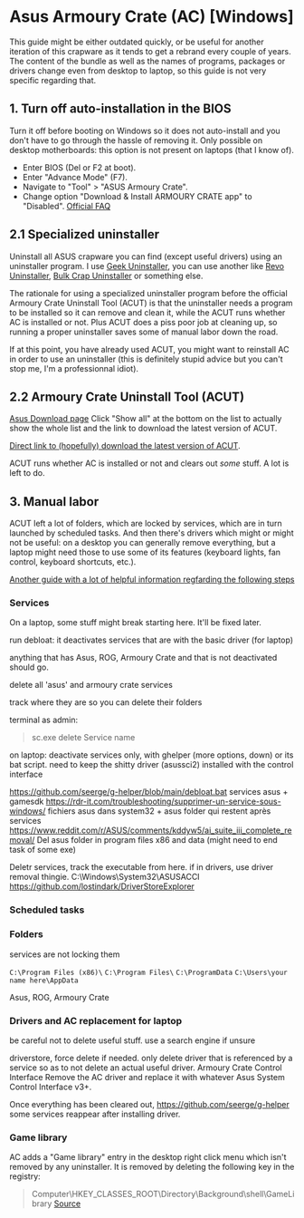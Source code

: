 # Asus Armoury Crate (AC) [Windows]

This guide might be either outdated quickly, or be useful for another iteration of this crapware as it tends to get a rebrand every couple of years. The content of the bundle as well as the names of programs, packages or drivers change even from desktop to laptop, so this guide is not very specific regarding that.

## 1. Turn off auto-installation in the BIOS 

Turn it off before booting on Windows so it does not auto-install and you don't have to go through the hassle of removing it.
Only possible on desktop motherboards: this option is not present on laptops (that I know of).

- Enter BIOS (Del or F2 at boot).
- Enter "Advance Mode" (F7).
- Navigate to "Tool" > "ASUS Armoury Crate".
- Change option "Download & Install ARMOURY CRATE app" to "Disabled".
[Official FAQ](https://rog.asus.com/support/FAQ/1043788)

## 2.1 Specialized uninstaller

Uninstall all ASUS crapware you can find (except useful drivers) using an uninstaller program.
I use [Geek Uninstaller](https://geekuninstaller.com/), you can use another like [Revo Uninstaller](https://www.revouninstaller.com/), [Bulk Crap Uninstaller](https://www.bcuninstaller.com/) or something else.

The rationale for using a specialized uninstaller program before the official Armoury Crate Uninstall Tool (ACUT) is that the uninstaller needs a program to be installed so it can remove and clean it, while the ACUT runs whether AC is installed or not.
Plus ACUT does a piss poor job at cleaning up, so running a proper uninstaller saves some of manual labor down the road.

If at this point, you have already used ACUT, you might want to reinstall AC in order to use an uninstaller (this is definitely stupid advice but you can't stop me, I'm a professionnal idiot).

## 2.2 Armoury Crate Uninstall Tool (ACUT)

[Asus Download page](https://www.asus.com/supportonly/armoury%20crate/helpdesk_download/)
Click "Show all" at the bottom on the list to actually show the whole list and the link to download the latest version of ACUT.

[Direct link to (hopefully) download the latest version of ACUT](https://dlcdnets.asus.com/pub/ASUS/mb/14Utilities/Armoury_Crate_Uninstall_Tool.zip?model=Armoury%20Crate).

ACUT runs whether AC is installed or not and clears out *some* stuff. A lot is left to do.

## 3. Manual labor

ACUT left a lot of folders, which are locked by services, which are in turn launched by scheduled tasks. And then there's drivers which might or might not be useful: on a desktop you can generally remove everything, but a laptop might need those to use some of its features (keyboard lights, fan control, keyboard shortcuts, etc.).

[Another guide with a lot of helpful information regfarding the following steps](https://github.com/sammilucia/ASUS-G14-Debloating/)

### Services

On a laptop, some stuff might break starting here. It'll be fixed later.

run debloat: it deactivates services that are with the basic driver (for laptop)

anything that has Asus, ROG, Armoury Crate and that is not deactivated should go.

delete all 'asus' and armoury crate services

track where they are so you can delete their folders

terminal as admin:
> sc.exe delete Service name

on laptop: deactivate services only, with ghelper (more options, down) or its bat script. need to keep the shitty driver (asussci2) installed with the control interface

https://github.com/seerge/g-helper/blob/main/debloat.bat
services asus + gamesdk https://rdr-it.com/troubleshooting/supprimer-un-service-sous-windows/
fichiers asus dans system32 + asus folder  qui restent après services
https://www.reddit.com/r/ASUS/comments/kddyw5/ai_suite_iii_complete_removal/
Del asus folder in program files x86 and data (might need to end task of some exe)

Deletr services, track the executable from here. if in drivers, use driver removal thingie.
C:\Windows\System32\ASUSACCI
https://github.com/lostindark/DriverStoreExplorer

### Scheduled tasks

### Folders

services are not locking them

`C:\Program Files (x86)\` `C:\Program Files\` `C:\ProgramData` `C:\Users\your name here\AppData`

Asus, ROG, Armoury Crate

### Drivers and AC replacement for laptop

be careful not to delete useful stuff. use a search engine if unsure

driverstore, force delete if needed. only delete driver that is referenced by a service so as to not delete an actual useful driver.
Armoury Crate Control Interface
Remove the AC driver and replace it with whatever Asus System Control Interface v3+. 

Once everything has been cleared out, 
https://github.com/seerge/g-helper
some services reappear after installing driver. 

### Game library

AC adds a "Game library" entry in the desktop right click menu which isn't removed by any uninstaller. It is removed by deleting the following key in the registry:
> Computer\HKEY_CLASSES_ROOT\Directory\Background\shell\GameLibrary
[Source](https://www.reddit.com/r/ASUS/comments/scsc70/comment/ihwvhyq/)